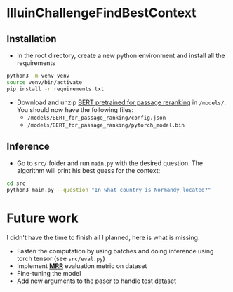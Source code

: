 # IlluinChallengeFindBestContext

## Installation

* In the root directory, create a new python environment and install all the requirements

```bash
python3 -m venv venv
source venv/bin/activate
pip install -r requirements.txt
```

* Download  and unzip [BERT pretrained for passage reranking](https://drive.google.com/file/d/1tEHjpsAgvTVIqFySiSVl4DKaYVx8ltS5/view?usp=sharing) in `/models/`. You should now have the following files:
    * `/models/BERT_for_passage_ranking/config.json`
    * `/models/BERT_for_passage_ranking/pytorch_model.bin`


## Inference

* Go to `src/` folder and run `main.py` with the desired question. The algorithm will print his best guess for the context:

```bash
cd src
python3 main.py --question "In what country is Normandy located?"
```

# Future work 

I didn't have the time to finish all I planned, here is what is missing:

* Fasten the computation by using batches and doing inference using torch tensor (see `src/eval.py`)
* Implement [**MRR**](https://machinelearning.wtf/terms/mean-reciprocal-rank-mrr/) evaluation metric on dataset
* Fine-tuning the model
* Add new arguments to the paser to handle test dataset
